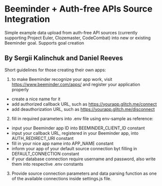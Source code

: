 # Beeminder + Auth-free APIs Source Integration
Simple example data upload from auth-free API sources (currently supporting Project Euler, Clozemaster, CodeCombat) into new or existing Beeminder goal. Supports goal creation

## By Sergii Kalinchuk and Daniel Reeves

Short guidelines for those creating their own apps:

1) to make Beeminder recognize your app work, visit https://www.beeminder.com/apps/ and register your application properly
- create a nice name for it
- add authorized callback URL, such as https://yourapp.glitch.me/connect
- add deauthorization URL, such as https://yourapp.glitch.me/disconnect

2) fill in required parameters into .env file using env-sample as reference:
- input your Beeminder app ID into BEEMINDER_CLIENT_ID constant
- input your callback URL, registered in your Beeminder app, into AUTH_REDIRECT_URI constant
- fill in your nice app name into APP_NAME constant
- inform your app of your default source connection byt filling in DEFAULT_CONNECTION constant
- if your database connection require username and password, also write them into respective .env constants


3) Provide source connection parameters and data parsing function as one of the available connections inside settings.js file.

